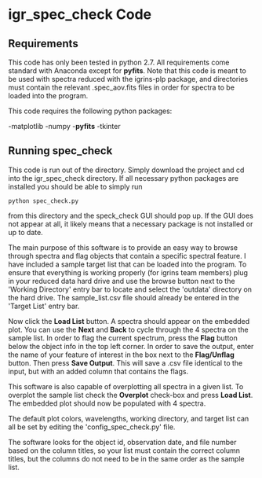 igr_spec_check Code
===================

Requirements
------------
This code has only been tested in python 2.7. All requirements come standard with Anaconda except for **pyfits**. Note that this code is meant to be used with spectra reduced with the igrins-plp package, and directories must contain the relevant .spec_aov.fits files in order for spectra to be loaded into the program. 

This code requires the following python packages:

-matplotlib
-numpy
-**pyfits**
-tkinter


Running spec_check
-------------------
This code is run out of the directory. Simply download the project and cd into the igr_spec_check directory. If all necessary python packages are installed you should be able to simply run 


    python spec_check.py


from this directory and the speck_check GUI should pop up. If the GUI does not appear at all, it likely means that a necessary package is not installed or up to date. 

The main purpose of this software is to provide an easy way to browse through spectra and flag objects that contain a specific spectral feature. I have included a sample target list that can be loaded into the program. To ensure that everything is working properly (for igrins team members) plug in your reduced data hard drive and use the browse button next to the 'Working Directory' entry bar to locate and select the 'outdata' directory on the hard drive. The sample_list.csv file should already be entered in the 'Target List' entry bar. 

Now click the **Load List** button. A spectra should appear on the embedded plot. You can use the **Next** and **Back** to cycle through the 4 spectra on the sample list. In order to flag the current spectrum, press the **Flag** button below the object info in the top left corner. In order to save the output, enter the name of your feature of interest in the box next to the **Flag/Unflag** button. Then press **Save Output**. This will save a .csv file identical to the input, but with an added column that contains the flags. 

This software is also capable of overplotting all spectra in a given list. To overplot the sample list check the **Overplot** check-box and press **Load List**. The embedded plot should now be populated with 4 spectra. 

The default plot colors, wavelengths, working directory, and target list can all be set by editing the 'config_spec_check.py' file. 

The software looks for the object id, observation date, and file number based on the column titles, so your list must contain the correct column titles, but the columns do not need to be in the same order as the sample list. 


